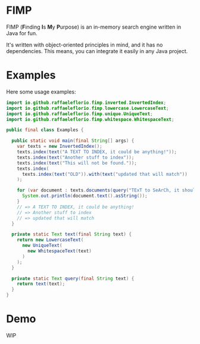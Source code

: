 # FIMP

FIMP (**F**inding **I**s **M**y **P**urpose) is an in-memory search engine written in Java for fun.

It's written with object-oriented principles in mind, and it has no dependencies. This means, you can integrate it
easily in any Java project.

# Examples

Here some usage examples:

```java
import io.github.raffaeleflorio.fimp.inverted.InvertedIndex;
import io.github.raffaeleflorio.fimp.lowercase.LowercaseText;
import io.github.raffaeleflorio.fimp.unique.UniqueText;
import io.github.raffaeleflorio.fimp.whitespace.WhitespaceText;

public final class Examples {

  public static void main(final String[] args) {
    var texts = new InvertedIndex();
    texts.index(text("A TEXT TO INDEX, it could be anything!"));
    texts.index(text("Another stuff to index"));
    texts.index(text("This will not be found."));
    texts.index(
      texts.index(text("OLD")).with(text("updated that will match"))
    );

    for (var document : texts.documents(query("TExT to SeArCh, it shouldn't match 1:1"))) {
      System.out.println(document.text().asString());
    }
    // => A TEXT TO INDEX, it could be anything!
    // => Another stuff to index
    // => updated that will match
  }

  private static Text text(final String text) {
    return new LowercaseText(
      new UniqueText(
        new WhitespaceText(text)
      )
    );
  }

  private static Text query(final String text) {
    return text(text);
  }
}
```

# Demo

WIP
